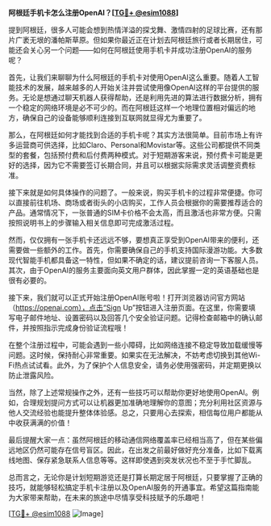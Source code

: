 **阿根廷手机卡怎么注册OpenAI？[[TG💪+ @esim1088](https://t.me/s/esim1088)]**

提到阿根廷，很多人可能会想到热情洋溢的探戈舞、激情四射的足球比赛，还有那片广袤无垠的潘帕斯草原。但如果你最近正在计划去阿根廷旅行或者长期居住，可能还会关心另一个问题——如何在阿根廷使用手机卡并成功注册OpenAI的服务呢？

首先，让我们来聊聊为什么阿根廷的手机卡对使用OpenAI这么重要。随着人工智能技术的发展，越来越多的人开始关注并尝试使用像OpenAI这样的平台提供的服务。无论是想通过聊天机器人获得帮助，还是利用先进的算法进行数据分析，拥有一个稳定的网络环境是必不可少的。而在阿根廷这样一个地理位置相对偏远的地方，确保自己的设备能够顺利连接到互联网就显得尤为重要了。

那么，在阿根廷如何才能找到合适的手机卡呢？其实方法很简单。目前市场上有许多运营商可供选择，比如Claro、Personal和Movistar等。这些公司都提供不同类型的套餐，包括预付费和后付费两种模式。对于短期游客来说，预付费卡可能是更好的选择，因为它不需要签订长期合同，并且可以根据实际需求灵活调整资费标准。

接下来就是如何具体操作的问题了。一般来说，购买手机卡的过程非常便捷。你可以直接前往机场、商场或者街头的小店购买，工作人员会根据你的需要推荐适合的产品。通常情况下，一张普通的SIM卡价格不会太高，而且激活也非常方便。只需按照说明书上的步骤输入相关信息即可完成激活过程。

然而，仅仅拥有一张手机卡还远远不够，要想真正享受到OpenAI带来的便利，还需要做一些额外的工作。首先，你需要确保自己的手机支持国际漫游功能。大多数现代智能手机都具备这一特性，但如果不确定的话，建议提前咨询一下客服人员。其次，由于OpenAI的服务主要面向英文用户群体，因此掌握一定的英语基础也是很有必要的。

接下来，我们就可以正式开始注册OpenAI账号啦！打开浏览器访问官方网站（https://openai.com），点击“Sign Up”按钮进入注册页面。在这里，你需要填写电子邮件地址、设置密码以及回答几个安全验证问题。记得检查邮箱中的确认邮件，并按照指示完成身份验证流程哦！

在整个注册过程中，可能会遇到一些小障碍，比如网络连接不稳定导致加载缓慢等问题。这时候，保持耐心非常重要。如果实在无法解决，不妨考虑切换到其他Wi-Fi热点试试看。此外，为了保护个人信息安全，请务必使用强密码，并定期更换以防止泄露风险。

当然，除了上述常规操作之外，还有一些技巧可以帮助你更好地使用OpenAI。例如，合理规划提问方式可以让机器更加准确地理解你的意图；充分利用社区资源与他人交流经验也能提升整体体验感。总之，只要用心去探索，相信每位用户都能从中收获满满的价值！

最后提醒大家一点：虽然阿根廷的移动通信网络覆盖率已经相当高了，但在某些偏远地区仍然可能存在信号盲区。因此，在出发之前最好做好充分准备，比如下载离线地图、保存紧急联系人信息等等。这样即使遇到突发状况也不至于手忙脚乱。

总而言之，无论你是计划短期游览还是打算长期定居于阿根廷，只要掌握了正确的技巧，就能够轻松搞定手机卡注册以及OpenAI服务的开通事宜。希望这篇指南能为大家带来帮助，在未来的旅途中尽情享受科技赋予的乐趣吧！

[[TG💪+ @esim1088](https://t.me/s/esim1088) ![Image](https://i.postimg.cc/4NQfJmqS/Snipaste-2025-05-13-00-14-12.png)]